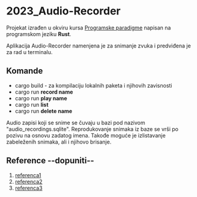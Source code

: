 # 2023_Audio-Recorder
Projekat izrađen u okviru kursa [Programske paradigme](http://www.programskijezici.matf.bg.ac.rs/ProgramskeParadigmeI.html) napisan na programskom jeziku **Rust**.

Aplikacija Audio-Recorder namenjena je za snimanje zvuka i predviđena je za rad u terminalu.

## Komande
* cargo build - za kompilaciju lokalnih paketa i njihovih zavisnosti
* cargo run **record name**
* cargo run **play name**
* cargo run **list**
* cargo run **delete name**

Audio zapisi koji se snime se čuvaju u bazi pod nazivom  "audio_recordings.sqlite". Reprodukovanje snimaka iz baze se vrši po pozivu na osnovu zadatog imena. Takođe moguće je izlistavanje zabeleženih snimaka, ali i njihovo brisanje.

## Reference --dopuniti--
1. [referenca1]()
2. [referenca2]()
3. [referenca3]()
